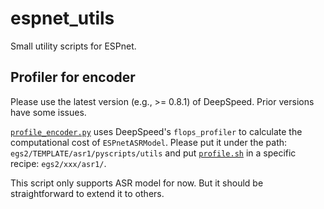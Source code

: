 # espnet_utils
Small utility scripts for ESPnet.

## Profiler for encoder

Please use the latest version (e.g., >= 0.8.1) of DeepSpeed. Prior versions have some issues.

[`profile_encoder.py`](profile_encoder.py) uses DeepSpeed's `flops_profiler` to calculate the computational cost of `ESPnetASRModel`. Please put it under the path: `egs2/TEMPLATE/asr1/pyscripts/utils` and put [`profile.sh`](profile.sh) in a specific recipe: `egs2/xxx/asr1/`.

This script only supports ASR model for now. But it should be straightforward to extend it to others.
